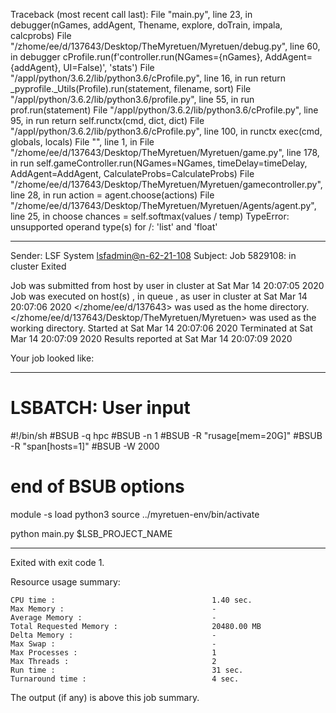 Traceback (most recent call last):
  File "main.py", line 23, in <module>
    debugger(nGames, addAgent, Thename, explore, doTrain, impala, calcprobs)
  File "/zhome/ee/d/137643/Desktop/TheMyretuen/Myretuen/debug.py", line 60, in debugger
    cProfile.run(f'controller.run(NGames={nGames}, AddAgent={addAgent}, UI=False)', 'stats')
  File "/appl/python/3.6.2/lib/python3.6/cProfile.py", line 16, in run
    return _pyprofile._Utils(Profile).run(statement, filename, sort)
  File "/appl/python/3.6.2/lib/python3.6/profile.py", line 55, in run
    prof.run(statement)
  File "/appl/python/3.6.2/lib/python3.6/cProfile.py", line 95, in run
    return self.runctx(cmd, dict, dict)
  File "/appl/python/3.6.2/lib/python3.6/cProfile.py", line 100, in runctx
    exec(cmd, globals, locals)
  File "<string>", line 1, in <module>
  File "/zhome/ee/d/137643/Desktop/TheMyretuen/Myretuen/game.py", line 178, in run
    self.gameController.run(NGames=NGames, timeDelay=timeDelay, AddAgent=AddAgent, CalculateProbs=CalculateProbs)
  File "/zhome/ee/d/137643/Desktop/TheMyretuen/Myretuen/gamecontroller.py", line 28, in run
    action = agent.choose(actions)
  File "/zhome/ee/d/137643/Desktop/TheMyretuen/Myretuen/Agents/agent.py", line 25, in choose
    chances = self.softmax(values / temp)
TypeError: unsupported operand type(s) for /: 'list' and 'float'

------------------------------------------------------------
Sender: LSF System <lsfadmin@n-62-21-108>
Subject: Job 5829108: <NNAgent4NyExploration50> in cluster <dcc> Exited

Job <NNAgent4NyExploration50> was submitted from host <n-62-30-3> by user <s183905> in cluster <dcc> at Sat Mar 14 20:07:05 2020
Job was executed on host(s) <n-62-21-108>, in queue <hpc>, as user <s183905> in cluster <dcc> at Sat Mar 14 20:07:06 2020
</zhome/ee/d/137643> was used as the home directory.
</zhome/ee/d/137643/Desktop/TheMyretuen/Myretuen> was used as the working directory.
Started at Sat Mar 14 20:07:06 2020
Terminated at Sat Mar 14 20:07:09 2020
Results reported at Sat Mar 14 20:07:09 2020

Your job looked like:

------------------------------------------------------------
# LSBATCH: User input
#!/bin/sh
#BSUB -q hpc
#BSUB -n 1
#BSUB -R "rusage[mem=20G]"
#BSUB -R "span[hosts=1]"
#BSUB -W 2000
# end of BSUB options

module -s load python3
source ../myretuen-env/bin/activate

python main.py $LSB_PROJECT_NAME


------------------------------------------------------------

Exited with exit code 1.

Resource usage summary:

    CPU time :                                   1.40 sec.
    Max Memory :                                 -
    Average Memory :                             -
    Total Requested Memory :                     20480.00 MB
    Delta Memory :                               -
    Max Swap :                                   -
    Max Processes :                              1
    Max Threads :                                2
    Run time :                                   31 sec.
    Turnaround time :                            4 sec.

The output (if any) is above this job summary.

